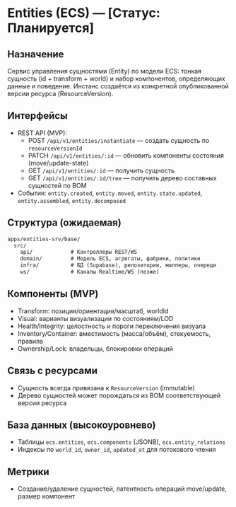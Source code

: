 # Entities (ECS) — [Статус: Планируется]

## Назначение

Сервис управления сущностями (Entity) по модели ECS: тонкая сущность (id + transform + world) и набор компонентов, определяющих данные и поведение. Инстанс создаётся из конкретной опубликованной версии ресурса (ResourceVersion).

## Интерфейсы

-   REST API (MVP):
    -   POST `/api/v1/entities/instantiate` — создать сущность по `resourceVersionId`
    -   PATCH `/api/v1/entities/:id` — обновить компоненты состояния (move/update-state)
    -   GET `/api/v1/entities/:id` — получить сущность
    -   GET `/api/v1/entities/:id/tree` — получить дерево составных сущностей по BOM
-   События: `entity.created`, `entity.moved`, `entity.state.updated`, `entity.assembled`, `entity.decomposed`

## Структура (ожидаемая)

```txt
apps/entities-srv/base/
  src/
    api/            # Контроллеры REST/WS
    domain/         # Модель ECS, агрегаты, фабрики, политики
    infra/          # БД (Supabase), репозитории, мапперы, очереди
    ws/             # Каналы Realtime/WS (позже)
```

## Компоненты (MVP)

-   Transform: позиция/ориентация/масштаб, worldId
-   Visual: варианты визуализации по состояниям/LOD
-   Health/Integrity: целостность и пороги переключения визуала
-   Inventory/Container: вместимость (масса/объём), стекуемость, правила
-   Ownership/Lock: владельцы, блокировки операций

## Связь с ресурсами

-   Сущность всегда привязана к `ResourceVersion` (immutable)
-   Дерево сущностей может порождаться из BOM соответствующей версии ресурса

## База данных (высокоуровнево)

-   Таблицы `ecs.entities`, `ecs.components` (JSONB), `ecs.entity_relations`
-   Индексы по `world_id`, `owner_id`, `updated_at` для потокового чтения

## Метрики

-   Создание/удаление сущностей, латентность операций move/update, размер компонент
